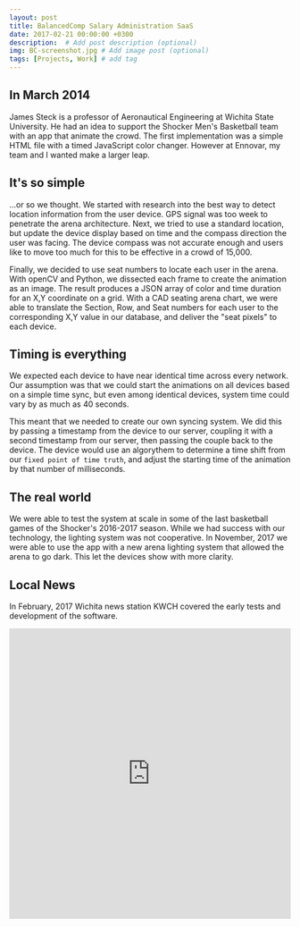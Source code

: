 ```yaml
---
layout: post
title: BalancedComp Salary Administration SaaS
date: 2017-02-21 00:00:00 +0300
description:  # Add post description (optional)
img: BC-screenshot.jpg # Add image post (optional)
tags: [Projects, Work] # add tag
---
```


## In March 2014
James Steck is a professor of Aeronautical Engineering at Wichita State University. He had an idea to support the Shocker Men's Basketball team with an app that animate the crowd. The first implementation was a simple HTML file with a timed JavaScript color changer. However at Ennovar, my team and I wanted make a larger leap.

## It's so simple

...or so we thought. We started with research into the best way to detect location information from the user device. GPS signal was too week to penetrate the arena architecture. Next, we tried to use a standard location, but update the device display based on time and the compass direction the user was facing. The device compass was not accurate enough and users like to move too much for this to be effective in a crowd of 15,000.

Finally, we decided to use seat numbers to locate each user in the arena. With openCV and Python, we dissected each frame to create the animation as an image. The result produces a JSON array of color and time duration for an X,Y coordinate on a grid. With a CAD seating arena chart, we were able to translate the Section, Row, and Seat numbers for each user to the corresponding X,Y value in our database, and deliver the "seat pixels" to each device.

## Timing is everything

We expected each device to have near identical time across every network. Our assumption was that we could start the animations on all devices based on a simple time sync, but even among identical devices, system time could vary by as much as 40 seconds.

This meant that we needed to create our own syncing system. We did this by passing a timestamp from the device to our server, coupling it with a second timestamp from our server, then passing the couple back to the device. The device would use an algorythem to determine a time shift from our `fixed point of time truth`, and adjust the starting time of the animation by that number of milliseconds.

## The real world

We were able to test the system at scale in some of the last basketball games of the Shocker's 2016-2017 season. While we had success with our technology, the lighting system was not cooperative.
In November, 2017 we were able to use the app with a new arena lighting system that allowed the arena to go dark. This let the devices show with more clarity.

## Local News

In February, 2017 Wichita news station KWCH covered the early tests and development of the software.

<iframe src='http://www.kwch.com/templates/2015_Sub_Video_Share?contentObj=414411933' width='970' height='520' frameborder='0' scrolling='no' style='max-width:100%'></iframe>
